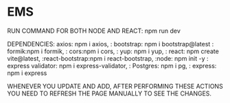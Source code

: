 # EMS

RUN COMMAND FOR BOTH NODE AND REACT: npm run dev

DEPENDENCIES: axios: npm i axios,
: bootstrap: npm i bootstrap@latest
: formik:npm i formik,
:   cors:npm i cors,
: yup: npm i yup,
: react: npm create vite@latest,
:react-bootstrap:npm i react-bootstrap,
:node: npm init -y
: express validator: npm i express-validator,
: Postgres: npm i pg,
: express: npm i express

WHENEVER YOU UPDATE AND ADD, AFTER PERFORMING THESE ACTIONS YOU NEED TO REFRESH THE PAGE MANUALLY TO SEE THE CHANGES.
